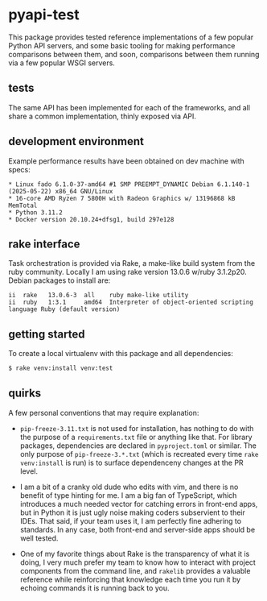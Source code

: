 # pyapi-test

This package provides tested reference implementations of a few popular Python
API servers, and some basic tooling for making performance comparisons between
them, and soon, comparisons between them running via a few popular WSGI servers.

## tests

The same API has been implemented for each of the frameworks, and all share a
common implementation, thinly exposed via API.

## development environment

Example performance results have been obtained on dev machine with specs:

    * Linux fado 6.1.0-37-amd64 #1 SMP PREEMPT_DYNAMIC Debian 6.1.140-1 (2025-05-22) x86_64 GNU/Linux
    * 16-core AMD Ryzen 7 5800H with Radeon Graphics w/ 13196868 kB MemTotal
    * Python 3.11.2
    * Docker version 20.10.24+dfsg1, build 297e128

## rake interface

Task orchestration is provided via Rake, a make-like build system from the
ruby community.  Locally I am using rake version 13.0.6 w/ruby 3.1.2p20.
Debian packages to install are:
```
ii  rake   13.0.6-3  all    ruby make-like utility
ii  ruby   1:3.1     amd64  Interpreter of object-oriented scripting language Ruby (default version)
```

## getting started

To create a local virtualenv with this package and all dependencies:
```sh
$ rake venv:install venv:test
```


## quirks

A few personal conventions that may require explanation:

  * `pip-freeze-3.11.txt` is not used for installation, has nothing to do with
    the purpose of a `requirements.txt` file or anything like that.  For
    library packages, dependencies are declared in `pyproject.toml` or similar.
    The only purpose of `pip-freeze-3.*.txt` (which is recreated every time
    `rake venv:install` is run) is to surface dependenceny changes at the PR level.

  * I am a bit of a cranky old dude who edits with vim, and there is no
    benefit of type hinting for me.  I am a big fan of TypeScript, which
    introduces a much needed vector for catching errors in front-end apps, but
    in Python it is just ugly noise making coders subservient to their IDEs.
    That said, if your team uses it, I am perfectly fine adhering to standards.
    In any case, both front-end and server-side apps should be well tested.

  * One of my favorite things about Rake is the transparency of what it is
    doing, I very much prefer my team to know how to interact with project
    components from the command line, and `rakelib` provides a valuable
    reference while reinforcing that knowledge each time you run it by echoing
    commands it is running back to you.

